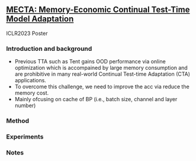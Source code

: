 
## [MECTA: Memory-Economic Continual Test-Time Model Adaptation](https://openreview.net/pdf?id=N92hjSf5NNh)

ICLR2023 Poster

### Introduction and background
- Previous TTA such as Tent gains OOD performance via online optimization which is accompained by large memory consumption and are prohibitive in many real-world Continual Test-time Adaptation (CTA) applications. 
- To overcome this challenge, we need to improve the acc via reduce the memory cost.
- Mainly ofcusing on cache of BP (i.e., batch size, channel and layer number)

### Method

### Experiments

### Notes
